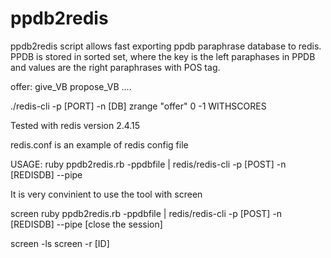 ppdb2redis
==========

ppdb2redis script allows fast exporting ppdb paraphrase database to redis. PPDB is stored in sorted set, where the key is the left paraphases in PPDB and values are the right paraphrases with POS tag.

offer: 
	give_VB
	propose_VB
	....

./redis-cli -p [PORT] -n [DB] zrange "offer" 0 -1 WITHSCORES

Tested with redis version 2.4.15

redis.conf is an example of redis config file

USAGE: ruby ppdb2redis.rb -ppdbfile | redis/redis-cli -p [POST] -n [REDISDB] --pipe

It is very convinient to use the tool with screen

screen
ruby ppdb2redis.rb -ppdbfile | redis/redis-cli -p [POST] -n [REDISDB] --pipe
[close the session]

screen -ls
screen -r [ID]